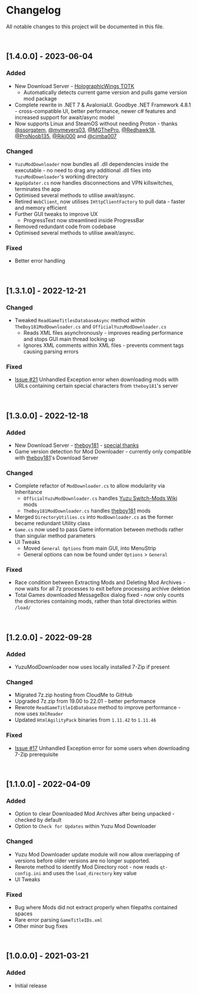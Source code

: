 # Changelog

All notable changes to this project will be documented in this file.

<br>

## [1.4.0.0] - 2023-06-04

### Added

- New Download Server - [HolographicWings TOTK](https://github.com/HolographicWings/TOTK-Mods-collection/)
  - Automatically detects current game version and pulls game version mod package
- Complete rewrite in .NET 7 & AvaloniaUI. Goodbye .NET Framework 4.8.1 - cross-compatible UI, better performance, newer c# features and increased support for await/async model
- Now supports Linux and SteamOS without needing Proton - thanks [@ssorgatem](https://github.com/amakvana/YuzuModDownloader/issues/19), [@mymeyers03](https://github.com/amakvana/YuzuModDownloader/issues/19), [@MGThePro](https://github.com/amakvana/YuzuModDownloader/issues/19), [@Redhawk18](https://github.com/amakvana/YuzuModDownloader/issues/19), [@ProNoob135](https://github.com/amakvana/YuzuModDownloader/issues/19), [@Rikj000](https://github.com/amakvana/YuzuModDownloader/issues/19) and [@cimba007](https://github.com/amakvana/YuzuModDownloader/issues/19)

### Changed

- `YuzuModDownloader` now bundles all .dll dependencies inside the executable - no need to drag any additional .dll files into `YuzuModDownloader`'s working directory
- `AppUpdater.cs` now handles disconnections and VPN killswitches, terminates the app
- Optimised several methods to utilise await/async.
- Retired `WebClient`, now utilises `IHttpClientFactory` to pull data - faster and memory efficient
- Further GUI tweaks to improve UX
  - ProgressText now streamlined inside ProgressBar
- Removed redundant code from codebase
- Optimised several methods to utilise await/async.

### Fixed

- Better error handling

<br>

## [1.3.1.0] - 2022-12-21

### Changed

- Tweaked `ReadGameTitlesDatabaseAsync` method within `TheBoy181ModDownloader.cs` and `OfficialYuzuModDownloader.cs`
  - Reads XML files asynchronously - improves reading performance and stops GUI main thread locking up
  - Ignores XML comments within XML files - prevents comment tags causing parsing errors

### Fixed

- [Issue #21](https://github.com/amakvana/YuzuModDownloader/issues/21) Unhandled Exception error when downloading mods with URLs containing certain special characters from `theboy181`'s server

<br>

## [1.3.0.0] - 2022-12-18

### Added

- New Download Server - [theboy181](https://github.com/theboy181/switch-ptchtxt-mods/) - [special thanks](https://github.com/theboy181/switch-ptchtxt-mods/issues/15)
- Game version detection for Mod Downloader - currently only compatible with [theboy181](https://github.com/theboy181/switch-ptchtxt-mods/)'s Download Server

### Changed

- Complete refactor of `ModDownloader.cs` to allow modularity via Inheritance
  - `OfficialYuzuModDownloader.cs` handles [Yuzu Switch-Mods Wiki](https://github.com/yuzu-emu/yuzu/wiki/Switch-Mods) mods
  - `TheBoy181ModDownloader.cs` handles [theboy181](https://github.com/theboy181/switch-ptchtxt-mods/) mods
- Merged `DirectoryUtilies.cs` into `ModDownloader.cs` as the former became redundant Utility class
- `Game.cs` now used to pass Game information between methods rather than singular method parameters
- UI Tweaks
  - Moved `General Options` from main GUI, into MenuStrip
  - General options can now be found under `Options` > `General`

### Fixed

- Race condition between Extracting Mods and Deleting Mod Archives - now waits for all 7z processes to exit before processing archive deletion
- Total Games downloaded MessageBox dialog fixed - now only counts the directories containing mods, rather than total directories within `/load/`

<br>

## [1.2.0.0] - 2022-09-28

### Added

- YuzuModDownloader now uses locally installed 7-Zip if present

### Changed

- Migrated 7z.zip hosting from CloudMe to GitHub
- Upgraded 7z.zip from 19.00 to 22.01 - better performance
- Rewrote `ReadGameTitleIdDatabase` method to improve performance - now uses `XmlReader`
- Updated `HtmlAgilityPack` binaries from `1.11.42` to `1.11.46`

### Fixed

- [Issue #17](https://github.com/amakvana/YuzuModDownloader/issues/17) Unhandled Exception error for some users when downloading 7-Zip prerequisite

<br>

## [1.1.0.0] - 2022-04-09

### Added

- Option to clear Downloaded Mod Archives after being unpacked - checked by default
- Option to `Check for Updates` within Yuzu Mod Downloader

### Changed

- Yuzu Mod Downloader update module will now allow overlapping of versions before older versions are no longer supported.
- Rewrote method to identify Mod Directory root - now reads `qt-config.ini` and uses the `load_directory` key value
- UI Tweaks

### Fixed

- Bug where Mods did not extract properly when filepaths contained spaces
- Rare error parsing `GameTitleIDs.xml`
- Other minor bug fixes

<br>

## [1.0.0.0] - 2021-03-21

### Added

- Initial release
